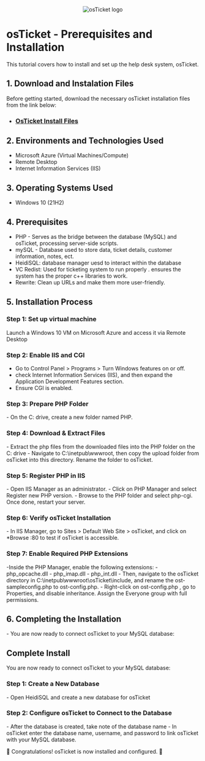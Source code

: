 <p align="center">
<img src="https://i.imgur.com/Clzj7Xs.png" alt="osTicket logo"/>
</p>

<h1>osTicket - Prerequisites and Installation</h1>
This tutorial covers how to install and set up the help desk system, osTicket.<br />


<h2>1. Download and Instalation Files</h2>
Before getting started, download the necessary osTicket installation files from the link below:

- ### [OsTicket Install Files](https://drive.google.com/drive/u/0/folders/1zBOeA_lLiIJAMPvdahCGLg9wJqVeznbu)

<h2>2. Environments and Technologies Used</h2>

- Microsoft Azure (Virtual Machines/Compute)
- Remote Desktop
- Internet Information Services (IIS)

<h2>3. Operating Systems Used </h2>

- Windows 10</b> (21H2)

<h2>4. Prerequisites</h2>

- PHP - Serves as the bridge between the database (MySQL) and osTicket, processing server-side scripts.
- mySQL - Database used to store data, ticket details, customer information, notes, ect.
- HeidiSQL: database manager uesd to interact within the database
- VC Redist: Used for ticketing system to run properly . ensures the system has the proper c++ libraries to work.
- Rewrite: Clean up URLs and make them more user-friendly. 


<h2>5. Installation Process</h2>
<h3>Step 1: Set up virtual machine </h3>
Launch a Windows 10 VM on Microsoft Azure and access it via Remote Desktop

<h3>Step 2: Enable IIS and CGI</h3>

- Go to Control Panel > Programs > Turn Windows features on or off.
- check Internet Information Services (IIS), and then expand the Application Development Features section.
- Ensure CGI is enabled.

<h3>Step 3: Prepare PHP Folder</h3>
- On the C: drive, create a new folder named PHP.

<h3>Step 4: Download & Extract Files</h3>
- Extract the php files from the downloaded files into the PHP folder on the C: drive
- Navigate to C:\inetpub\wwwroot, then copy the upload folder from osTicket into this directory. Rename the folder to osTicket.

<h3>Step 5: Register PHP in IIS</h3>
- Open IIS Manager as an administrator.
- Click on PHP Manager and select Register new PHP version.
- Browse to the PHP folder and select php-cgi. Once done, restart your server.

<h3>Step 6: Verify osTicket Installation</h3>
- In IIS Manager, go to Sites > Default Web Site > osTicket, and click on *Browse :80 to test if osTicket is accessible.

<h3>Step 7: Enable Required PHP Extensions</h3>
-Inside the PHP Manager, enable the following extensions:
     - php_opcache.dll
     - php_imap.dll
     - php_int.dll
- Then, navigate to the osTicket directory in C:\inetpub\wwwroot\osTicket\include, and rename the ost-sampleconfig.php to ost-config.php.
- Right-click on  ost-config.php , go to Properties, and disable inheritance. Assign the Everyone group with full permissions.

<h2>6. Completing the Installation</h2>
- You are now ready to connect osTicket to your MySQL database:

<h2>Complete Install</h2>
You are now ready to connect osTicket to your MySQL database:

<h3>Step 1: Create a New Database</h3>
- Open HeidiSQL and create a new database for osTicket

<h3>Step 2: Configure osTicket to Connect to the Database</h3>
- After the database is created, take note of the database name
- In osTicket enter the database name, username, and password to link osTicket with your MySQL database.

🎉 Congratulations! osTicket is now installed and configured. 🎉
